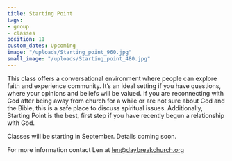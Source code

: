 ```yaml
---
title: Starting Point
tags:
- group
- classes
position: 11
custom_dates: Upcoming
image: "/uploads/Starting_point_960.jpg"
small_image: "/uploads/Starting_point_480.jpg"
---
```


This class offers a conversational environment where people can explore faith and experience community. It’s an ideal setting if you have questions, where your opinions and beliefs will be valued. If you are reconnecting with God after being away from church for a while or are not sure about God and the Bible, this is a safe place to discuss spiritual issues. Additionally, Starting Point is the best, first step if you have recently begun a relationship with God.

Classes will be starting in September. Details coming soon.

For more information contact Len at len@daybreakchurch.org
